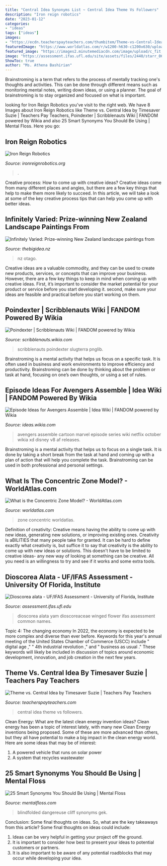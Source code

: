 ```yaml
---
title: "Central Idea Synonyms List ~ Central Idea Theme Vs Followers"
description: "Iron reign robotics"
date: "2023-01-12"
categories:
- "ideas"
tags: ["ideas"]
images:
- "https://ecdn.teacherspayteachers.com/thumbitem/Theme-vs-Central-Idea-3317984-1502093524/original-3317984-4.jpg"
featuredImage: "https://www.worldatlas.com/r/w1200-h630-c1200x630/upload/f5/65/f1/shutterstock-349878725.jpg"
featured_image: "https://images2.minutemediacdn.com/image/upload/c_fit,f_auto,fl_lossy,q_auto,w_728/v1555471453/shape/mentalfloss/524699-istock-609079150.jpg?itok=JtFclLlb"
image: "https://assessment.ifas.ufl.edu/site/assets/files/2440/starr_061106-1437_dioscorea_alata.jpg"
ShowToc: true
author: "Ms. Athena Bashirian"
---
```



Brainstroming is a term that refers to the process of mentally tracking one's thoughts and activities. This can be done through different means such as monitoring mental notes, writing down ideas, or using a planner. The goal of brainstroming is to stay organized and focused on what is important.

	

		
looking for Iron Reign Robotics you've visit to the right web. We have 8 Images about Iron Reign Robotics like Theme vs. Central Idea by Timesaver Suzie | Teachers Pay Teachers, Poindexter | Scribblenauts Wiki | FANDOM powered by Wikia and also 25 Smart Synonyms You Should Be Using | Mental Floss. Here you go:
		
    
## Iron Reign Robotics

<img loading=lazy src="https://ironreignrobotics.org/images/beaterBarV4pic1jpg.jpg" onerror="this.onerror=null;this.src='https://tse4.mm.bing.net/th?id=OIP.SfMOkyEaU5pZDIuHcBa08AAAAA&amp;pid=15.1';" alt="Iron Reign Robotics">

_Source: ironreignrobotics.org_

>. 

	

Creative process: How to come up with creative ideas?
Creative ideas come from many different places and angles, but there are a few key things that help to make them more likely to succeed. In this article, we will take a look at some of the key creative process tips that can help you come up with better ideas.

    
## Infinitely Varied: Prize-winning New Zealand Landscape Paintings From

<img loading=lazy src="https://www.thebigidea.nz/sites/default/files/styles/social_media/public/event-images/2018-09/220510-2938/220510-mcintyre_the_manuherikia_central_otago-4557.jpg?itok=w59hJGbl" onerror="this.onerror=null;this.src='https://tse2.mm.bing.net/th?id=OIP.LhQblu5WN0nyoh_bCgZfqQHaEH&amp;pid=15.1';" alt="Infinitely Varied: Prize-winning New Zealand landscape paintings from">

_Source: thebigidea.nz_

>nz otago. 

	

Creative ideas are a valuable commodity, and they can be used to create new products, services, or concepts that can improve your business. However, there are a few key things to keep in mind when coming up with creative ideas. First, it’s important to consider the market potential for your product or service before you start developing it. second, make sure your ideas are feasible and practical before you start working on them.

    
## Poindexter | Scribblenauts Wiki | FANDOM Powered By Wikia

<img loading=lazy src="https://vignette.wikia.nocookie.net/scribblenauts/images/5/5f/Poindexter2.png/revision/latest?cb=20160811070524" onerror="this.onerror=null;this.src='https://tse1.mm.bing.net/th?id=OIP.GtKNrgqVJM7wVcZ9MyBUlAHaKz&amp;pid=15.1';" alt="Poindexter | Scribblenauts Wiki | FANDOM powered by Wikia">

_Source: scribblenauts.wikia.com_

>scribblenauts poindexter slugterra pnglib. 

	

Brainstroming is a mental activity that helps us focus on a specific task. It is often used in business and work environments to improve efficiency and productivity. Brainstroming can be done by thinking about the problem or task at hand, focusing on one’s own thoughts, or using a set of rules.

    
## Episode Ideas For Avengers Assemble | Idea Wiki | FANDOM Powered By Wikia

<img loading=lazy src="https://vignette.wikia.nocookie.net/ideas/images/0/04/P9548653_b_v8_af.jpg/revision/latest?cb=20161226231439" onerror="this.onerror=null;this.src='https://tse2.mm.bing.net/th?id=OIP.C7W6AzBVmyi5XYhSjw2x-QHaLH&amp;pid=15.1';" alt="Episode Ideas for Avengers Assemble | Idea Wiki | FANDOM powered by Wikia">

_Source: ideas.wikia.com_

>avengers assemble cartoon marvel episode series wiki netflix october wikia xd disney v8 af releases. 

	

Brainstroming is a mental activity that helps us to focus on a single task. It is done by taking a short break from the task at hand and coming up with a plan of action that will help you complete the task. Brainstroming can be used in both professional and personal settings.

    
## What Is The Concentric Zone Model? - WorldAtlas.com

<img loading=lazy src="https://www.worldatlas.com/r/w1200-h630-c1200x630/upload/f5/65/f1/shutterstock-349878725.jpg" onerror="this.onerror=null;this.src='https://tse3.mm.bing.net/th?id=OIP.auG2qLNiF8QAeEhDa2c6cQHaE8&amp;pid=15.1';" alt="What is the Concentric Zone Model? - WorldAtlas.com">

_Source: worldatlas.com_

>zone concentric worldatlas. 

	

Definition of creativity: Creative means having the ability to come up with new ideas, generating new solutions, or improving existing ones.
Creativity is aBILITIES that many people take for granted. It can be hard to define exactly what creativity is, but suffice it to say that creativity is the ability to come up with new ideas or solutions. This doesn't have to be limited to creative ideas- any new way of looking at something can be creative. All you need is an willingness to try and see if it works and some extra tools.

    
## Dioscorea Alata - UF/IFAS Assessment - University Of Florida, Institute

<img loading=lazy src="https://assessment.ifas.ufl.edu/site/assets/files/2440/starr_061106-1437_dioscorea_alata.jpg" onerror="this.onerror=null;this.src='https://tse2.mm.bing.net/th?id=OIP.jbHZjhEI5e1wr-g-Kl_sKAHaJ4&amp;pid=15.1';" alt="Dioscorea alata - UF/IFAS Assessment - University of Florida, Institute">

_Source: assessment.ifas.ufl.edu_

>dioscorea alata yam dioscoreaceae winged flower ifas assessment common names. 

	

Topic 4: The changing economy
In 2022, the economy is expected to be more complex and diverse than ever before. Keywords for this year's annual meeting of the United States Chamber of Commerce (USCC) include " digital age ," " 4th industrial revolution ," and " business as usual ." 
These keywords will likely be included in discussion of topics around economic development, innovation, and job creation in the next few years.

    
## Theme Vs. Central Idea By Timesaver Suzie | Teachers Pay Teachers

<img loading=lazy src="https://ecdn.teacherspayteachers.com/thumbitem/Theme-vs-Central-Idea-3317984-1502093524/original-3317984-4.jpg" onerror="this.onerror=null;this.src='https://tse2.mm.bing.net/th?id=OIP.5JazlF5JBxPehlTymOvWbgAAAA&amp;pid=15.1';" alt="Theme vs. Central Idea by Timesaver Suzie | Teachers Pay Teachers">

_Source: teacherspayteachers.com_

>central idea theme vs followers. 

	

Clean Energy: What are the latest clean energy invention ideas?
Clean energy has been a topic of interest lately, with many new Clean Energy inventions being proposed. Some of these are more advanced than others, but they all have potential to make a big impact in the clean energy world. Here are some ideas that may be of interest: 
1. A powered vehicle that runs on solar power 
2. A system that recycles wastewater 

    
## 25 Smart Synonyms You Should Be Using | Mental Floss

<img loading=lazy src="https://images2.minutemediacdn.com/image/upload/c_fit,f_auto,fl_lossy,q_auto,w_728/v1555471453/shape/mentalfloss/524699-istock-609079150.jpg?itok=JtFclLlb" onerror="this.onerror=null;this.src='https://tse1.mm.bing.net/th?id=OIP.PGBUkmeeTtNTzlkH6N0RIQHaFR&amp;pid=15.1';" alt="25 Smart Synonyms You Should Be Using | Mental Floss">

_Source: mentalfloss.com_

>blindfolded dangereuse cliff synonyms gek. 

	

Conclusion: Some final thoughts on ideas.
So, what are the key takeaways from this article?
Some final thoughts on ideas could include:
1. Ideas can be very helpful in getting your project off the ground.
2. It is important to consider how best to present your ideas to potential customers or partners.
3. It is also important to be aware of any potential roadblocks that may occur while developing your idea.

